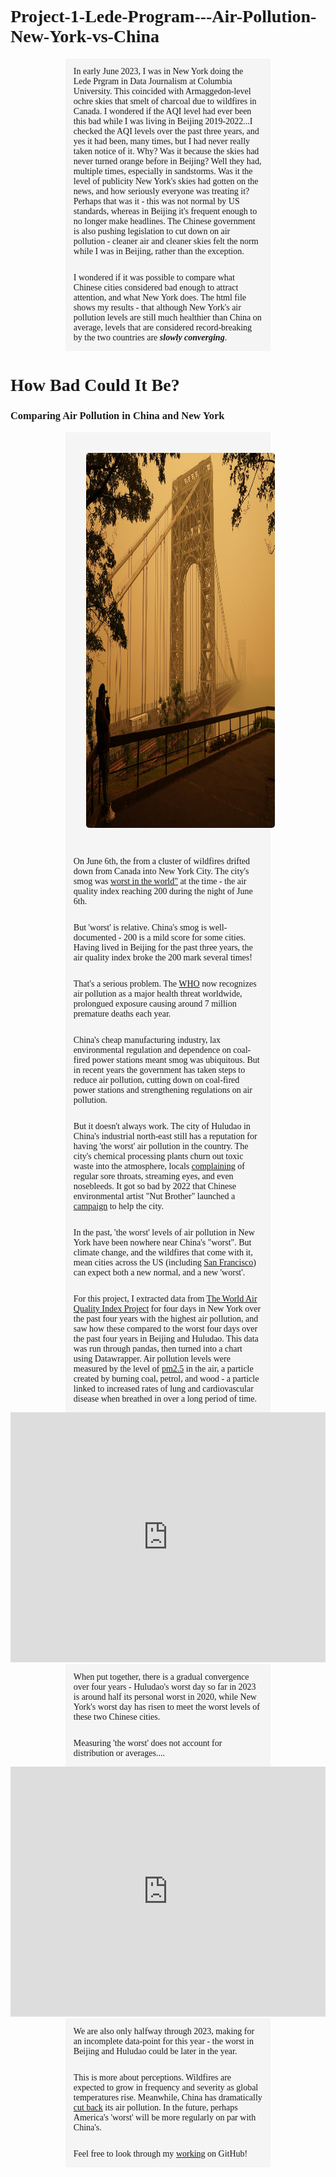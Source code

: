 # Project-1-Lede-Program---Air-Pollution-New-York-vs-China
 
In early June 2023, I was in New York doing the Lede Prgram in Data Journalism at Columbia University. This coincided with Armaggedon-level ochre skies that smelt of charcoal due to wildfires in Canada. I wondered if the AQI level had ever been this bad while I was living in Beijing 2019-2022...I checked the AQI levels over the past three years, and yes it had been, many times, but I had never really taken notice of it. Why? Was it because the skies had never turned orange before in Beijing? Well they had, multiple times, especially in sandstorms. Was it the level of publicity New York's skies had gotten on the news, and how seriously everyone was treating it? Perhaps that was it - this was not normal by US standards, whereas in Beijing it's frequent enough to no longer make headlines. The Chinese government is also pushing legislation to cut down on air pollution - cleaner air and cleaner skies felt the norm while I was in Beijing, rather than the exception. 

I wondered if it was possible to compare what Chinese cities considered bad enough to attract attention, and what New York does. The html file shows my results - that although New York's air pollution levels are still much healthier than China on average, levels that are considered record-breaking by the two countries are **_slowly converging_**.   


<!DOCTYPE html>
<html >
<head>
    <title>How Bad Could It Be?</title>
<style>
  h1{font-family:Georgia}
  h3{font-family:Georgia}
  p{
  font-family:Georgia;
    margin: auto;
  width: 60%;
  padding: 10px;
  border-style: solid;
  border-color: whitesmoke;
  background-color: whitesmoke
}
body {
  background-image: url('smoke.jpeg');
  background-repeat: no-repeat; background-attachment: fixed;
  background-size: cover
}
img{margin: auto;
  border-radius: 25px;
  padding: 20px; 
  width: 900px;
  height: 600px;
}
.center{
  display: block;
  margin-left: auto;
  margin-right: auto;}
</style>
<meta http-equiv="X-UA-Compatible" content="IE=edge,chrome=1">
<meta name="viewport" content="width=device-width,initial-scale=1">
    <body>
<h1>How Bad Could It Be? </h1>
<h3>Comparing Air Pollution in China and New York</h3>

<img src="smog2.jpeg"
width = "750"
height = "500"
class="center">

<p>On June 6th, the from a cluster of wildfires drifted down 
from Canada into New York City. The city's smog was
<a href="https://www.youtube.com/watch?v=90XCv6gf_fI">worst in the world"</a> at the time - the air quality index reaching 200 during the night of June 6th.</p>

<p>But 'worst' is relative. China's smog is well-documented - 200 is a mild score for some cities. Having lived in Beijing for the past three years, the air quality index broke the 200 mark several times!</p>

<p>That's a serious problem. The <a href="https://www.who.int/health-topics/air-pollution#tab=tab_2">WHO</a> now recognizes air pollution as a major health threat worldwide, prolongued exposure causing around 7 million premature deaths each year.</p>

<p>China's cheap manufacturing industry, lax environmental regulation and 
dependence on coal-fired power stations meant smog was ubiquitous. But in recent years the government has taken steps to reduce air pollution, cutting down on coal-fired power 
stations and strengthening regulations on air pollution.</p>

<p>But it doesn't always work. The city of Huludao in China's industrial north-east still has a reputation for having 'the worst' air pollution in the country. The city's chemical processing  
plants churn out toxic waste into the atmosphere, locals <a href="https://mp.weixin.qq.com/s?__biz=MTc5MTU3NTYyMQ==&mid=2651096311&idx=1&sn=6c10ac4ea8e5c76fa8dc7a73258dc149&chksm=590695dd6e711ccb77e4d8e1eb66b5b81b5d00ccb18c149bcaff7d0ba4f0680e75bd117ff08b&mpshare=1&scene=1&srcid=0719xbHMZltjYVsH4BVduo5a&sharer_sharetime=1658375008818&sharer_shareid=844200f2439c517375505c42c00cea8a&exportkey=Af%2FyKesC3leOHjIkOUlHnIc%3D&acctmode=0&pass_ticket=tBX2gLbUhqiOQut%2BOFCZZCwGq%2BtTQ7m38guiXEEwrR9SEuhBiFDq6VeLuqflP%2Fyq&wx_header=0#rd">complaining</a> of regular sore throats, streaming eyes, and even nosebleeds. 
It got so bad by 2022 that Chinese environmental artist "Nut Brother" launched a <a href="https://www.economist.com/china/2022/08/18/the-creative-ways-chinese-activists-protest-pollution">campaign</a> to help the city.</p>

<p>In the past, 'the worst' levels of air pollution in New York have been nowhere near China's "worst". But climate change, and the wildfires that come with it, mean cities across the US (including <a href="https://www.bbc.co.uk/news/av/world-us-canada-54109381">San Francisco</a>) can expect both a new normal, and a new 'worst'. </p>

<p>For this project, I extracted data from <a href="https://aqicn.org/data-platform/register/">The World Air Quality Index Project</a> for four days in New York over the past four years with 
the highest air pollution, and saw how these compared to the worst four days over the past four 
years in Beijing and Huludao. This data was run through pandas, then turned into a chart using Datawrapper. 
Air pollution levels were measured by the level of <a href="https://www.health.ny.gov/environmental/indoors/air/pmq_a.htm">pm2.5</a> in the air, a particle created by burning coal, petrol, and wood -
a particle linked to increased rates of lung and cardiovascular disease when breathed in over a long period of time.</p>

<iframe title="Towering Over the Haze" aria-label="Grouped Column Chart" id="datawrapper-chart-r4YCP" src="https://datawrapper.dwcdn.net/r4YCP/11/" scrolling="no" frameborder="0" style="width: 0; min-width: 100% !important; border: none;" height="400" data-external="1"></iframe><script type="text/javascript">!function(){"use strict";window.addEventListener("message",(function(a){if(void 0!==a.data["datawrapper-height"]){var e=document.querySelectorAll("iframe");for(var t in a.data["datawrapper-height"])for(var r=0;r<e.length;r++)if(e[r].contentWindow===a.source){var i=a.data["datawrapper-height"][t]+"px";e[r].style.height=i}}}))}();
</script>

<p>When put together, there is a gradual convergence over four years - Huludao's worst day so far in 2023 is around 
half its personal worst in 2020, while New York's worst day has risen to meet the worst levels of these two Chinese cities.</p>

<p>Measuring 'the worst' does not account for distribution or averages....</p>

<iframe title="Annual Averages Are Lower and More Varied..." aria-label="Grouped Column Chart" id="datawrapper-chart-teoBZ" src="https://datawrapper.dwcdn.net/teoBZ/3/" scrolling="no" frameborder="0" style="width: 0; min-width: 100% !important; border: none;" height="400" data-external="1"></iframe><script type="text/javascript">!function(){"use strict";window.addEventListener("message",(function(a){if(void 0!==a.data["datawrapper-height"]){var e=document.querySelectorAll("iframe");for(var t in a.data["datawrapper-height"])for(var r=0;r<e.length;r++)if(e[r].contentWindow===a.source){var i=a.data["datawrapper-height"][t]+"px";e[r].style.height=i}}}))}();
</script>

<p>We are also only halfway through 2023, making for an incomplete data-point for this year - the worst in Beijing and Huludao could be later in the year.</p> 

<p>This is more about perceptions. Wildfires are expected to grow in frequency and severity as global temperatures rise. Meanwhile, China has dramatically <a href="https://www.bloomberg.com/news/articles/2022-06-14/china-s-clean-air-campaign-is-bringing-down-global-pollution#xj4y7vzkg">cut back</a> its air pollution.
In the future, perhaps America's 'worst' will be more regularly on par with China's.</p>
<p>Feel free to look through my <a href="https://github.com/Colvap/Lede-Program-2023---Air-Pollution-New-York-vs-Chinaworking">working</a> on GitHub!</p>

</body>